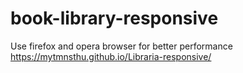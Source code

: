 # book-library-responsive
Use firefox and opera browser for better performance
https://mytmnsthu.github.io/Libraria-responsive/
